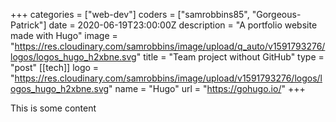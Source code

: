 +++
categories = ["web-dev"]
coders = ["samrobbins85", "Gorgeous-Patrick"]
date = 2020-06-19T23:00:00Z
description = "A portfolio website made with Hugo"
image = "https://res.cloudinary.com/samrobbins/image/upload/q_auto/v1591793276/logos/logos_hugo_h2xbne.svg"
title = "Team project without GitHub"
type = "post"
[[tech]]
logo = "https://res.cloudinary.com/samrobbins/image/upload/v1591793276/logos/logos_hugo_h2xbne.svg"
name = "Hugo"
url = "https://gohugo.io/"
+++

This is some content

